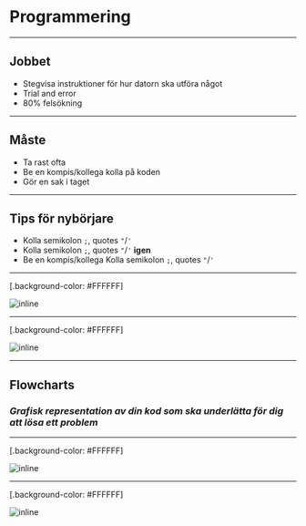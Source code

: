 # **Programmering**

---

## Jobbet

* Stegvisa instruktioner för hur datorn ska utföra något
* Trial and error
* 80% felsökning

---
## Måste

* Ta rast ofta
* Be en kompis/kollega kolla på koden
* Gör en sak i taget

---

## Tips för nybörjare

* Kolla semikolon `;`, quotes `"`/`'`
* Kolla semikolon `;`, quotes `"`/`'` **igen**
* Be en kompis/kollega Kolla semikolon `;`, quotes `"`/`'`

---

[.background-color: #FFFFFF]

![inline](https://i.imgur.com/OqABudC.png)

---

[.background-color: #FFFFFF]

![inline](https://i.imgur.com/BzJ49gR.png)

---

## Flowcharts

### _Grafisk representation av din kod som ska underlätta för dig att lösa ett problem_

---

[.background-color: #FFFFFF]

![inline](https://i.imgur.com/YZdZJVh.png)

---

[.background-color: #FFFFFF]

![inline](https://i.imgur.com/cCzYUs4.png)
